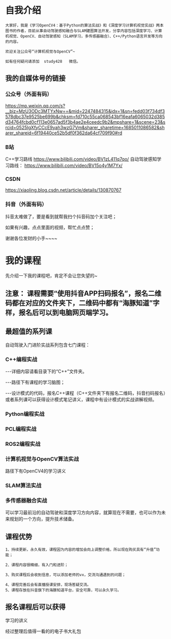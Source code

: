 # 自我介绍

~~~
大家好，我是《学习OpenCV4：基于Python的算法实战》和《深度学习计算机视觉实战》两本图书的作者，目前从事自动驾驶感知融合与SLAM建图算法开发，分享内容包括深度学习、计算机视觉、OpenCV、自动驾驶感知（SLAM学习，多传感器融合）、C++/Python语言开发等方向的内容。

欢迎关注公众号“计算机视觉与OpenCV”~

如有任何疑问请添加  study428   微信。
~~~

## 我的自媒体号的链接
### 公众号（外面有码）
https://mp.weixin.qq.com/s?__biz=MzU3ODc3MTYxNw==&mid=2247484315&idx=1&sn=fedd03f734df3578dbc37e9525be699b&chksm=fd710c55ca068543bf16eafa6065032d385d34764fcbd0cf113e0657ad5f3b4ae2e4ceedc9b2&mpshare=1&scene=23&srcid=0525IgXfyCCcE9yah3wzG7Vm&sharer_sharetime=1685011086582&sharer_shareid=6f19440ce52b5df0f362da64cf709f90#rd

### B站
C++学习路线
https://www.bilibili.com/video/BV1zL411q7qo/
自动驾驶感知学习路线：
https://www.bilibili.com/video/BV15o4y1M7Yx/

### CSDN
https://xiaoling.blog.csdn.net/article/details/130870767

### 抖音（外面有码）
抖音太难做了，要是看到就帮我扫个抖音码加个关注吧；

如果有兴趣，点点里面的视频，帮忙点点赞；

谢谢各位发财的小手~~~~


# 我的课程
先介绍一下我的课程吧，肯定不会让您失望的~

## 注意： 课程需要“使用抖音APP扫码报名”，报名二维码都在对应的文件夹下，二维码中都有“海豚知道”字样，报名后可以到电脑网页端学习。


## 最超值的系列课
自动驾驶入门进阶实战系列包含七门课程：

### C++编程实战
---详细内容请看目录下的“C++”文件夹。

---路径下有课程的学习脑图；

---设计模式的代码，报名C++课程（C++文件夹下有报名二维码，抖音扫码报名）或者系列课可以获得设计模式笔记讲义，课程中有设计模式的实战讲解视频。



### Python编程实战

### PCL编程实战

### ROS2编程实战

### 计算机视觉与OpenCV算法实战
路径下有OpenCV4的学习讲义


### SLAM算法实战

### 多传感器融合实战


可以学习最前沿的自动驾驶和深度学习方向内容，就算现在不需要，也可以作为未来规划的一个方向，提升技术储备。

## 课程优势

~~~
1、持续更新，永久有效，课程因为内容的增加会向上调整价格，所以现在购买具有“升值”功能；

2、课程内容很精细，有入门和进阶；

3、购买课程后会收到信息，可以添加老师的vx，交流沟通遇到的问题；

4、课程完善后会有直播授课安排，现场答疑交流。
5、课程存放在抖音旗下的海豚知道平台，安全可靠，可以永久学习。
~~~~

## 报名课程后可以获得
学习的讲义

经过整理后值得一看的的电子书大礼包



